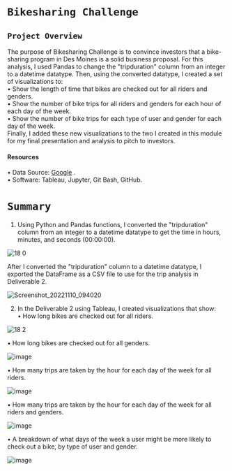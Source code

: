 # `Bikesharing Challenge`


 ## `Project Overview ` <br/>
The purpose of Bikesharing Challenge is  to convince investors that a bike-sharing program in Des Moines is a solid business proposal.
For this analysis, I used Pandas to change the "tripduration" column from an integer to a datetime datatype. Then, using the converted datatype, I created a set of visualizations to: <br/>
•	Show the length of time that bikes are checked out for all riders and genders. <br/>
•	Show the number of bike trips for all riders and genders for each hour of each day of the week. <br/>
•	Show the number of bike trips for each type of user and gender for each day of the week. <br/>
Finally, I added these new visualizations to the two I created in this module for my final presentation and analysis to pitch to investors. <br/>
#### Resources <br/>
•	Data Source: [Google]( Google) . <br/> 
•	Software: Tableau, Jupyter, Git Bash, GitHub. <br/>

# `Summary`


1.	Using Python and Pandas functions, I converted the "tripduration" column from an integer to a datetime datatype to get the time in hours, minutes, and seconds (00:00:00). 


![18 0](https://user-images.githubusercontent.com/110998103/201121344-d6b34af1-ba29-481c-9691-bf4df62ec41c.png)

After I converted the "tripduration" column to a datetime datatype, I exported the DataFrame as a CSV file to use for the trip analysis in Deliverable 2.

![Screenshot_20221110_094020](https://user-images.githubusercontent.com/110998103/201121604-503c6772-b0be-41db-96fd-417ca12ff4e8.png)


2.	In the Deliverable 2 using Tableau, I  created visualizations that show: <br/>
•	How long bikes are checked out for all riders.

![18 2](https://user-images.githubusercontent.com/110998103/201143869-0772f914-b1a6-4845-91e7-ad49c7026ca3.png)


•	How long bikes are checked out for all genders.


![image](https://user-images.githubusercontent.com/110998103/201144129-d60cda83-0722-4803-bbfc-b630a0af589c.png)



•	How many trips are taken by the hour for each day of the week for all riders.


![image](https://user-images.githubusercontent.com/110998103/201371945-08bf137e-c1a0-4b2b-a13a-2d783f29c6e0.png)


• How many trips are taken by the hour for each day of the week for all riders and genders. <br/>


![image](https://user-images.githubusercontent.com/110998103/201374714-d8e69d5a-b4a2-4c0b-b51e-0143cff841fd.png)


•	A breakdown of what days of the week a user might be more likely to check out a bike, by type of user and gender. <br/>


![image](https://user-images.githubusercontent.com/110998103/201375513-1a1e8934-7c4f-410e-9f3e-68e5deb6dd3f.png)





